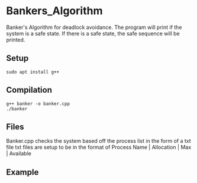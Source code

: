 # Bankers_Algorithm 
Banker's Algorithm for deadlock avoidance.
The program will print if the system is a safe state.
If there is a safe state, the safe sequence will be printed.
## Setup
```
sudo apt install g++
```
## Compilation  
```
g++ banker -o banker.cpp
./banker
```
## Files
Banker.cpp checks the system based off the process list in the form of a txt file
txt files are setup to be in the format of
Process Name | Allocation | Max | Available
## Example
